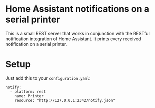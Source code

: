 # Home Assistant notifications on a serial printer
This is a small REST server that works in conjunction with the RESTful notification integration of Home Assistant.
It prints every received notification on a serial printer.

# Setup
Just add this to your `configuration.yaml`:

```
notify:
  - platform: rest
    name: Printer
    resource: "http://127.0.0.1:2342/notify.json"
```